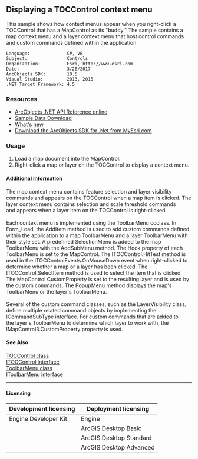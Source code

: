 ## Displaying a TOCControl context menu

  <div xmlns="http://www.w3.org/1999/xhtml" xmlns:my="http://schemas.microsoft.com/office/infopath/2003/myXSD/2006-02-10T23:25:53">This sample shows how context menus appear when you right-click a TOCControl that has a MapControl as its "buddy." The sample contains a map context menu and a layer context menu that host control commands and custom commands defined within the application.</div>  


<!-- TODO: Fill this section below with metadata about this sample-->
```
Language:              C#, VB
Subject:               Controls
Organization:          Esri, http://www.esri.com
Date:                  3/28/2017
ArcObjects SDK:        10.5
Visual Studio:         2013, 2015
.NET Target Framework: 4.5
```

### Resources

* [ArcObjects .NET API Reference online](http://desktop.arcgis.com/en/arcobjects/latest/net/webframe.htm)  
* [Sample Data Download](../../releases)  
* [What's new](http://desktop.arcgis.com/en/arcobjects/latest/net/webframe.htm#05247c04-bfd9-4e36-ae09-bc6e833c3b14.htm)  
* [Download the ArcObjects SDK for .Net from MyEsri.com](https://my.esri.com/)  

### Usage
1. Load a map document into the MapControl.    
1. Right-click a map or layer on the TOCControl to display a context menu.   





#### Additional information  
<div xmlns="http://www.w3.org/1999/xhtml" xmlns:my="http://schemas.microsoft.com/office/infopath/2003/myXSD/2006-02-10T23:25:53">The map context menu contains feature selection and layer visibility commands and appears on the TOCControl when a map item is clicked. The layer context menu contains selection and scale threshold commands and appears when a layer item on the TOCControl is right-clicked.</div>  
<div xmlns="http://www.w3.org/1999/xhtml" xmlns:my="http://schemas.microsoft.com/office/infopath/2003/myXSD/2006-02-10T23:25:53"> </div>  
<div xmlns="http://www.w3.org/1999/xhtml" xmlns:my="http://schemas.microsoft.com/office/infopath/2003/myXSD/2006-02-10T23:25:53">Each context menu is implemented using the ToolbarMenu coclass. In Form_Load, the AddItem method is used to add custom commands defined within the application to a map ToolbarMenu and a layer ToolbarMenu with their style set. A predefined SelectionMenu is added to the map ToolbarMenu with the AddSubMenu method. The Hook property of each ToolbarMenu is set to the MapControl. The ITOCControl.HitTest method is used in the ITOCControlEvents.OnMouseDown event when right-clicked to determine whether a map or a layer has been clicked. The ITOCControl.SelectItem method is used to select the item that is clicked. The MapControl CustomProperty is set to the resulting layer and is used by the custom commands. The PopupMenu method displays the map's ToolbarMenu or the layer's ToolbarMenu.</div>  
<div xmlns="http://www.w3.org/1999/xhtml" xmlns:my="http://schemas.microsoft.com/office/infopath/2003/myXSD/2006-02-10T23:25:53"> </div>  
<div xmlns="http://www.w3.org/1999/xhtml" xmlns:my="http://schemas.microsoft.com/office/infopath/2003/myXSD/2006-02-10T23:25:53">Several of the custom command classes, such as the LayerVisibility class, define multiple related command objects by implementing the ICommandSubType interface. For custom commands that are added to the layer's ToolbarMenu to determine which layer to work with, the IMapControl3.CustomProperty property is used. </div>  


#### See Also  
[TOCControl class](http://desktop.arcgis.com/search/?q=TOCControl%20class&p=0&language=en&product=arcobjects-sdk-dotnet&version=&n=15&collection=help)  
[ITOCControl interface](http://desktop.arcgis.com/search/?q=ITOCControl%20interface&p=0&language=en&product=arcobjects-sdk-dotnet&version=&n=15&collection=help)  
[ToolbarMenu class](http://desktop.arcgis.com/search/?q=ToolbarMenu%20class&p=0&language=en&product=arcobjects-sdk-dotnet&version=&n=15&collection=help)  
[IToolbarMenu interface](http://desktop.arcgis.com/search/?q=IToolbarMenu%20interface&p=0&language=en&product=arcobjects-sdk-dotnet&version=&n=15&collection=help)  


---------------------------------

#### Licensing  
| Development licensing | Deployment licensing | 
| ------------- | ------------- | 
| Engine Developer Kit | Engine |  
|  | ArcGIS Desktop Basic |  
|  | ArcGIS Desktop Standard |  
|  | ArcGIS Desktop Advanced |  


